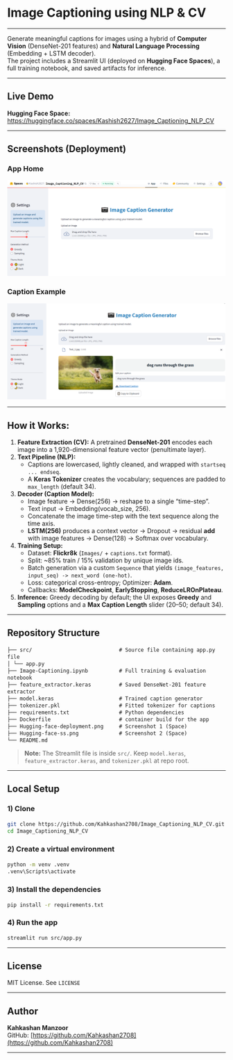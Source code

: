 # Image Captioning using NLP & CV
---

Generate meaningful captions for images using a hybrid of **Computer Vision** (DenseNet-201 features) and **Natural Language Processing** (Embedding + LSTM decoder).  
The project includes a Streamlit UI (deployed on **Hugging Face Spaces**), a full training notebook, and saved artifacts for inference.

---

## Live Demo

**Hugging Face Space:** https://huggingface.co/spaces/Kashish2627/Image_Captioning_NLP_CV

---

## Screenshots (Deployment)

### App Home
![Hugging Face Space – Home](Hugging-face-deployment.png)

### Caption Example
![Hugging Face Space – Result](Hugging-face-ss.png)

---

## How it Works: 

1. **Feature Extraction (CV):** A pretrained **DenseNet-201** encodes each image into a 1,920-dimensional feature vector (penultimate layer).
2. **Text Pipeline (NLP):**
   - Captions are lowercased, lightly cleaned, and wrapped with `startseq ... endseq`.
   - A **Keras Tokenizer** creates the vocabulary; sequences are padded to `max_length` (default 34).
3. **Decoder (Caption Model):**
   - Image feature → Dense(256) → reshape to a single “time-step”.
   - Text input → Embedding(vocab_size, 256).
   - Concatenate the image time-step with the text sequence along the time axis.
   - **LSTM(256)** produces a context vector → Dropout → residual **add** with image features → Dense(128) → Softmax over vocabulary.
4. **Training Setup:**
   - Dataset: **Flickr8k** (`Images/` + `captions.txt` format).
   - Split: ~85% train / 15% validation by unique image ids.
   - Batch generation via a custom `Sequence` that yields `(image_features, input_seq) -> next_word (one-hot)`.
   - Loss: categorical cross-entropy; Optimizer: **Adam**.
   - Callbacks: **ModelCheckpoint**, **EarlyStopping**, **ReduceLROnPlateau**.
5. **Inference:** Greedy decoding by default; the UI exposes **Greedy** and **Sampling** options and a **Max Caption Length** slider (20–50; default 34).

---

## Repository Structure
```
├── src/                            # Source file containing app.py file
│ └── app.py
├── Image-Captioning.ipynb          # Full training & evaluation notebook
├── feature_extractor.keras         # Saved DenseNet-201 feature extractor
├── model.keras                     # Trained caption generator
├── tokenizer.pkl                   # Fitted tokenizer for captions
├── requirements.txt                # Python dependencies
├── Dockerfile                      # container build for the app
├── Hugging-face-deployment.png     # Screenshot 1 (Space)
├── Hugging-face-ss.png             # Screenshot 2 (Space)
└── README.md
```

> **Note:** The Streamlit file is inside `src/`. Keep `model.keras`, `feature_extractor.keras`, and `tokenizer.pkl` at repo root.

---

##  Local Setup

### 1) Clone
```bash
git clone https://github.com/Kahkashan2708/Image_Captioning_NLP_CV.git
cd Image_Captioning_NLP_CV
```

### 2) Create a virtual environment

```bash
python -m venv .venv
.venv\Scripts\activate
```

### 3) Install the dependencies

```bash
pip install -r requirements.txt
```


### 4) Run the app
```bash
streamlit run src/app.py
```
---

## License

MIT License. See `LICENSE` 

---

## Author

**Kahkashan Manzoor**  
GitHub: [https://github.com/Kahkashan2708](https://github.com/Kahkashan2708)

---
